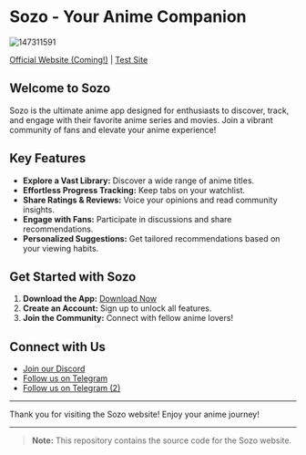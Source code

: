 # Sozo - Your Anime Companion

![147311591](https://github.com/user-attachments/assets/3e141d1e-c9ae-46ef-a308-3fb5e20fcdd9)

[Official Website (Coming!)](https://your-official-website-link) | [Test Site](https://sozoapp.netlify.app/)

## Welcome to Sozo

Sozo is the ultimate anime app designed for enthusiasts to discover, track, and engage with their favorite anime series and movies. Join a vibrant community of fans and elevate your anime experience!

## Key Features

- **Explore a Vast Library:** Discover a wide range of anime titles.
- **Effortless Progress Tracking:** Keep tabs on your watchlist.
- **Share Ratings & Reviews:** Voice your opinions and read community insights.
- **Engage with Fans:** Participate in discussions and share recommendations.
- **Personalized Suggestions:** Get tailored recommendations based on your viewing habits.

## Get Started with Sozo

1. **Download the App:** [Download Now](https://github.com/Sozo-app)
2. **Create an Account:** Sign up to unlock all features.
3. **Join the Community:** Connect with fellow anime lovers!

## Connect with Us

- [Join our Discord](https://discord.gg/n22URhYvMR) 
- [Follow us on Telegram]([https://t.me/SozoApp)
- [Follow us on Telegram (2)](https://t.me/kitsune_app)

---

Thank you for visiting the Sozo website! Enjoy your anime journey!

---

> **Note:** This repository contains the source code for the Sozo website.
